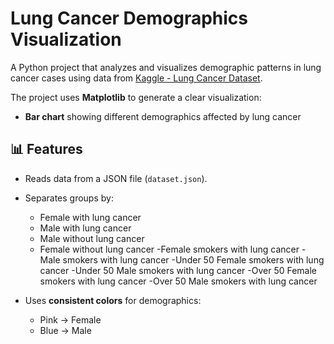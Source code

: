 # Lung Cancer Demographics Visualization

A Python project that analyzes and visualizes demographic patterns in lung cancer cases using data from [Kaggle - Lung Cancer Dataset](https://www.kaggle.com/datasets/akashnath29/lung-cancer-dataset/data?select=dataset.json).

The project uses **Matplotlib** to generate a clear visualization:
- **Bar chart** showing different demographics affected by lung cancer


## 📊 Features
- Reads data from a JSON file (`dataset.json`).
- Separates groups by:
  - Female with lung cancer
  - Male with lung cancer
  - Male without lung cancer
  - Female without lung cancer
-Female smokers with lung cancer
-Male smokers with lung cancer
-Under 50 Female smokers with lung cancer
-Under 50 Male smokers with lung cancer
-Over 50 Female smokers with lung cancer
-Over 50 Male smokers with lung cancer

- Uses **consistent colors** for demographics:
  - Pink → Female  
  -  Blue → Male  


